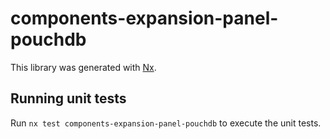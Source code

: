 # components-expansion-panel-pouchdb

This library was generated with [Nx](https://nx.dev).

## Running unit tests

Run `nx test components-expansion-panel-pouchdb` to execute the unit tests.
